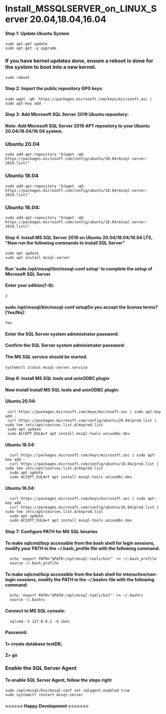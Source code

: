 # Install_MSSQLSERVER_on_LINUX_Server 20.04,18.04,16.04

#### Step 1: Update Ubuntu System
    sudo apt-get update
    sudo apt-get -y upgrade
    
### If you have kernel updates done, ensure a reboot is done for the system to boot into a new kernel.
    sudo reboot
    
#### Step 2: Import the public repository GPG keys:
    sudo wget -qO- https://packages.microsoft.com/keys/microsoft.asc | sudo apt-key add -
#### Step 3: Add Microsoft SQL Server 2019 Ubuntu repository:
#### Note: Add Microsoft SQL Server 2019 APT repository to your Ubuntu 20.04/18.04/16.04 system.

### Ubuntu 20.04

    sudo add-apt-repository "$(wget -qO- https://packages.microsoft.com/config/ubuntu/20.04/mssql-server-2019.list)"
### Ubuntu 18.04

    sudo add-apt-repository "$(wget -qO- https://packages.microsoft.com/config/ubuntu/18.04/mssql-server-2019.list)"
### Ubuntu 16.04:
    sudo add-apt-repository "$(wget -qO- https://packages.microsoft.com/config/ubuntu/16.04/mssql-server-2019.list)"
#### Step 4: Install MS SQL Server 2019 on Ubuntu 20.04/18.04/16.04 LTS, "Now run the following commands to install SQL Server"

    sudo apt update
    sudo apt install mssql-server
    
#### Run 'sudo /opt/mssql/bin/mssql-conf setup' to complete the setup of Microsoft SQL Server
    
#### Enter your edition(1-8): 
    2
#### sudo /opt/mssql/bin/mssql-conf setupDo you accept the license terms? [Yes/No]:
    Yes
#### Enter the SQL Server system administrator password:
#### Confirm the SQL Server system administrator password:

#### The MS SQL service should be started.
    systemctl status mssql-server.service 
#### Step 6: Install MS SQL tools and unixODBC plugin
#### Now install Install MS SQL tools and unixODBC plugin:
#### Ubuntu 20.04:
     curl https://packages.microsoft.com/keys/microsoft.asc | sudo apt-key add -
     curl https://packages.microsoft.com/config/ubuntu/20.04/prod.list | sudo tee /etc/apt/sources.list.d/msprod.list
     sudo apt update 
     sudo ACCEPT_EULA=Y apt install mssql-tools unixodbc-dev
#### Ubuntu 18.04:
      curl https://packages.microsoft.com/keys/microsoft.asc | sudo apt-key add -
      curl https://packages.microsoft.com/config/ubuntu/18.04/prod.list | sudo tee /etc/apt/sources.list.d/msprod.list
      sudo apt update
      sudo ACCEPT_EULA=Y apt install mssql-tools unixodbc-dev
#### Ubuntu 16.04:
      curl https://packages.microsoft.com/keys/microsoft.asc | sudo apt-key add -
      curl https://packages.microsoft.com/config/ubuntu/16.04/prod.list | sudo tee /etc/apt/sources.list.d/msprod.list
      sudo apt update
      sudo ACCEPT_EULA=Y apt install mssql-tools unixodbc-dev
#### Step 7: Configure PATH for MS SQL binaries

#### To make sqlcmd/bcp accessible from the bash shell for login sessions, modify your PATH in the ~/.bash_profile file with the following command:
      echo 'export PATH="$PATH:/opt/mssql-tools/bin"' >> ~/.bash_profile
      source ~/.bash_profile
#### To make sqlcmd/bcp accessible from the bash shell for interactive/non-login sessions, modify the PATH in the ~/.bashrc file with the following command:
      echo 'export PATH="$PATH:/opt/mssql-tools/bin"' >> ~/.bashrc
      source ~/.bashrc
#### Connect to MS SQL console:
      sqlcmd -S 127.0.0.1 -U ibos
#### Password: 

#### 1> create database testDB;
#### 2> go

### Enable the SQL Server Agent
#### To enable SQL Server Agent, follow the steps right
    sudo /opt/mssql/bin/mssql-conf set sqlagent.enabled true
    sudo systemctl restart mssql-server

      
      
#### ====== Happy Development =======
      
      

